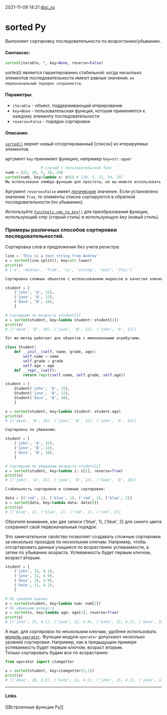 2021-11-09 14:21
[doc_ru](https://docs-python.ru/tutorial/vstroennye-funktsii-interpretatora-python/funktsija-sorted/)
# sorted Py
Выполняет сортировку последовательности по возростанию/убыванию.

#### Синтаксис:
```py
sorted(iterable, *, key=None, reverse=False)
```

sorted() является гарантированно стабильной: когда несколько элементов последовательности имеют равные значения, `их первоначальный порядок сохраняется`. 
#### Параметры:
-   `iterable` - объект, поддерживающий итерирование
-   `key=None` - пользовательская функция, которая применяется к каждому элементу последовательности
-   `reverse=False` - порядок сортировки

#### Описание:
[`sorted()`](https://docs-python.ru/tutorial/vstroennye-funktsii-interpretatora-python/funktsija-sorted/ "Функция sorted() в Python, выполняет сортировку.") вернет новый отсортированный [список] из итерируемых элементов. 

аргумент `key` принимает функцию, например `key=str.upper`
```py
				# случай с пользовательской func
numb = (22, 10, 5, 34, 29)
sorted(numb, key=lambda x: x%5)	# [10, 5, 22, 34, 29]
Мы использовали лямбда-функцию для простоты, но вы можете использовать и традиционный метод определения функции.
```
Аргумент `reverse=False` имеет [логическое](https://docs-python.ru/tutorial/osnovnye-vstroennye-tipy-python/bool-logicheskij-tip-dannyh/ "bool, логический тип данных.") значение. Если установлено значение `True`, то элементы списка сортируются в обратной последовательности (по убыванию).

Используйте [`functools.cmp_to_key()`](https://docs-python.ru/standart-library/modul-functools-python/funktsija-cmp-to-key-modulja-functools/ "Функция cmp_to_key() модуля functools в Python.") для преобразования функции, использующей cmp (старый стиль) в использующую key (новый стиль).


### Примеры различных способов сортировки последовательностей.

Сортировка слов в предложении без учета регистра:

```py
line = 'This is a test string from Andrew'
x = sorted(line.split(), key=str.lower)
print(x)
# ['a', 'Andrew', 'from', 'is', 'string', 'test', 'This']

Сортировка сложных объектов с использованием индексов в качестве ключей `key`:

student = [
    ('john', 'A', 15),
    ('jane', 'B', 12),
    ('dave', 'B', 10),
    ]

# Сортируем по возрасту student[2]
x = sorted(student, key=lambda student: student[2])
print(x)
# [('dave', 'B', 10), ('jane', 'B', 12), ('john', 'A', 15)]

Тот же метод работает для объектов с именованными атрибутами.

class Student:
    def __init__(self, name, grade, age):
        self.name = name
        self.grade = grade
        self.age = age
    def __repr__(self):
        return repr((self.name, self.grade, self.age))

student = [
    Student('john', 'A', 15),
    Student('jane', 'B', 12),
    Student('dave', 'B', 10),
    ]

x = sorted(student, key=lambda student: student.age)
print(x)
# [('dave', 'B', 10), ('jane', 'B', 12), ('john', 'A', 15)]

Сортировка по убыванию:

student = [
    ('john', 'A', 15),
    ('jane', 'B', 12),
    ('dave', 'B', 10),
    ]

# Сортируем по убыванию возраста student[2]
x = sorted(student, key=lambda i: i[2], reverse=True)
print(x)
# [('john', 'A', 15), ('jane', 'B', 12), ('dave', 'B', 10)]

Стабильность сортировки и сложные сортировки:

data = [('red', 1), ('blue', 1), ('red', 2), ('blue', 2)]
x = sorted(data, key=lambda data: data[0])
print(x)
# [('blue', 1), ('blue', 2), ('red', 1), ('red', 2)]
```
Обратите внимание, как две записи ('blue', 1), ('blue', 2) для синего цвета сохраняют свой первоначальный порядок.

Это замечательное свойство позволяет создавать сложные сортировки за несколько проходов по нескольким ключам. Например, чтобы отсортировать данные учащиеся по возрастанию успеваемости, а затем по убыванию возраста. Успеваемость будет первым ключом, возраст вторым.

```py
student = [
    ('john', 15, 4.1),
    ('jane', 12, 4.9),
    ('dave', 10, 3.9),
    ('kate', 11, 4.1),
    ]

# По средней оценке
x = sorted(student, key=lambda num: num[2])
# По убыванию возраста
y = sorted(x, key=lambda age: age[1], reverse=True)
print(y)
# [('john', 15, 4.1), ('jane', 12, 4.9), ('kate', 11, 4.1), ('dave', 10, 3.9)]
```
А еще, для сортировок по нескольким ключам, удобнее использовать [модуль `operator`](https://docs-python.ru/standart-library/modul-operator-python/ "Модуль operator, интерфейс встроенных операторов Python."). Функции модуля `operator` допускают несколько уровней сортировки. Например, как в предыдущем примере успеваемость будет первым ключом, возраст вторым.  
Только сортировать будем все по возрастанию:
```py
from operator import itemgetter

x = sorted(student, key=itemgetter(2,1))
print(x)
# [('dave', 10, 3.9), ('kate', 11, 4.1), ('john', 15, 4.1), ('jane', 12, 4.9)]
```
_____________
#### Links
[[Встроенные функции Py]]
